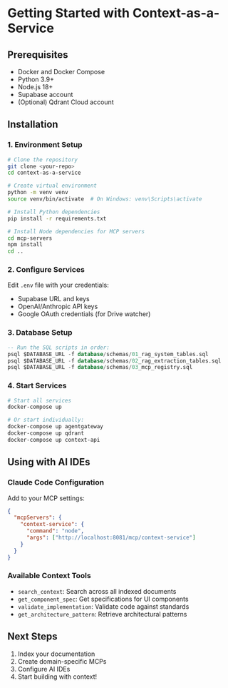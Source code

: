 # Getting Started with Context-as-a-Service

## Prerequisites

- Docker and Docker Compose
- Python 3.9+
- Node.js 18+
- Supabase account
- (Optional) Qdrant Cloud account

## Installation

### 1. Environment Setup

```bash
# Clone the repository
git clone <your-repo>
cd context-as-a-service

# Create virtual environment
python -m venv venv
source venv/bin/activate  # On Windows: venv\Scripts\activate

# Install Python dependencies
pip install -r requirements.txt

# Install Node dependencies for MCP servers
cd mcp-servers
npm install
cd ..
```

### 2. Configure Services

Edit `.env` file with your credentials:
- Supabase URL and keys
- OpenAI/Anthropic API keys
- Google OAuth credentials (for Drive watcher)

### 3. Database Setup

```sql
-- Run the SQL scripts in order:
psql $DATABASE_URL -f database/schemas/01_rag_system_tables.sql
psql $DATABASE_URL -f database/schemas/02_rag_extraction_tables.sql
psql $DATABASE_URL -f database/schemas/03_mcp_registry.sql
```

### 4. Start Services

```bash
# Start all services
docker-compose up

# Or start individually:
docker-compose up agentgateway
docker-compose up qdrant
docker-compose up context-api
```

## Using with AI IDEs

### Claude Code Configuration

Add to your MCP settings:
```json
{
  "mcpServers": {
    "context-service": {
      "command": "node",
      "args": ["http://localhost:8081/mcp/context-service"]
    }
  }
}
```

### Available Context Tools

- `search_context`: Search across all indexed documents
- `get_component_spec`: Get specifications for UI components
- `validate_implementation`: Validate code against standards
- `get_architecture_pattern`: Retrieve architectural patterns

## Next Steps

1. Index your documentation
2. Create domain-specific MCPs
3. Configure AI IDEs
4. Start building with context!
